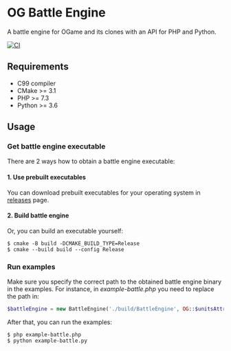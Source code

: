 # OG Battle Engine
A battle engine for OGame and its clones with an API for PHP and Python.

[![CI](https://github.com/patrykstefanski/og-battle-engine/workflows/CI/badge.svg)](https://github.com/patrykstefanski/og-battle-engine/actions)

## Requirements
* C99 compiler
* CMake >= 3.1
* PHP >= 7.3
* Python >= 3.6

## Usage

### Get battle engine executable
There are 2 ways how to obtain a battle engine executable:

#### 1. Use prebuilt executables
You can download prebuilt executables for your operating system in [releases](https://github.com/patrykstefanski/og-battle-engine/releases) page.

#### 2. Build battle engine
Or, you can build an executable yourself:

```
$ cmake -B build -DCMAKE_BUILD_TYPE=Release
$ cmake --build build --config Release
```

### Run examples
Make sure you specify the correct path to the obtained battle engine binary in the examples.
For instance, in _example-battle.php_ you need to replace the path in:

```php
$battleEngine = new BattleEngine('./build/BattleEngine', OG::$unitsAttributes);
```

After that, you can run the examples:

```
$ php example-battle.php
$ python example-battle.py
```
